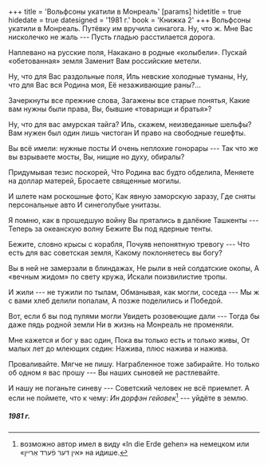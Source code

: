 +++
title = 'Вольфсоны укатили в Монреаль'
[params]
  hidetitle = true
  hidedate = true
  datesigned = '1981 г.'
  book = 'Книжка 2'
+++
Вольфсоны укатили в Монреаль.
Путёвку им вручила синагога.
Ну, что ж. Мне Вас нисколечко не жаль ---
Пусть гладью расстилается дорога.

Наплевано на русские поля,
Накакано в родные «колыбели».
Пускай «обетованная» земля
Заменит Вам российские метели.

Ну, что для Вас раздольные поля,
Иль невские холодные туманы,
Ну, что для Вас вся Родина моя,
Её незаживающие раны?...

Зачеркнуты все прежние слова,
Загажены все старые понятья,
Какие вам нужны были права,
Вы, бывшие «товарищи и братья»?

Ну, что для вас амурская тайга?
Иль, скажем, неизведанные шельфы?
Вам нужен был один лишь чистоган
И право на свободные гешефты.

Вы всё имели: нужные посты
И очень неплохие гонорары ---
Так что же вы взрываете мосты,
Вы, нищие но духу, обиралы?

Придумывая тезис поскорей,
Что Родина вас будто обделила,
Меняете на доллар матерей,
Бросаете священные могилы.

И шлете нам роскошные фото&#x301;,
Как явную заморскую заразу,
Где сняты персональные авто
И синеголубые унитазы.

Я помню, как в прошедшую войну
Вы прятались в далёкие Ташкенты ---
Теперь за океанскую волну
Бежите Вы под ядерные тенты.

Бежите, словно крысы с корабля,
Почуяв непонятную тревогу ---
Что есть для вас советская земля,
Какому поклоняетесь вы богу?

Вы в ней не замерзали в блиндажах,
Не рыли в ней солдатские окопы,
А «вечным жидом» по свету кружа,
Искали поизвилистие тропы.

И жили --- не тужили по тылам,
Обманывая, как могли, соседа ---
Мы ж с вами хлеб делили попалам,
А позже поделились и Победой.

Вот, если б вы под пулями могли
Увидеть розовеющие дали ---
Тогда бы даже пядь родной земли
Ни в жизнь на Монреаль не променяли.

Мне кажется и бог у вас один,
Пока вы только есть и только живы,
От малых лет до млеющих седин:
Нажива, плюс нажива и нажива.

Проваливайте. Мягче не пишу.
Награбленное тоже забирайте.
Но только об одном я вас прошу ---
Вы наших сыновей не растлевайте.

И нашу не поганьте синеву ---
Советский человек не всё приемлет.
А если не поймете, что к чему:
*Ин дорфэн гейовек*[^1] --- уйдёте в землю.

##### 1981 г.

[^1]: возможно автор имел в виду «In die Erde gehen» на немецком или «אין דער פֿערד אַריין» на идише.

<!-- 1981 г. -->
<!-- Книжка 2 -->
<!-- Книжка 0 -->

